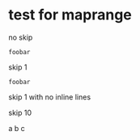 # test for maprange

no skip
<!-- maprange:external.txt,test -->
```text
foobar
```
<!-- maprange.end -->

skip 1
<!-- maprange:file:"external.txt",name:"test",skip:1 -->
```text
foobar
```
<!-- maprange.end -->

skip 1 with no inline lines
<!-- maprange:file:"external.txt",name:"test",skip:1 -->
<!-- maprange.end -->

skip 10
<!-- maprange:file:"external.txt",name:"test",skip:10 -->
a
b
c
<!-- maprange.end -->
